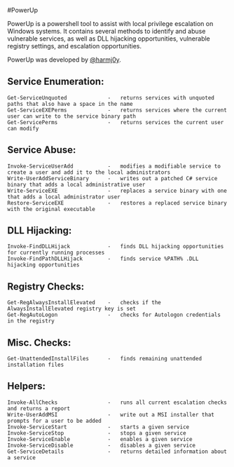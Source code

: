 #PowerUp

PowerUp is a powershell tool to assist with local privilege escalation on 
Windows systems. It contains several methods to identify and abuse
vulnerable services, as well as DLL hijacking opportunities, vulnerable
registry settings, and escalation opportunities.


PowerUp was developed by [@harmj0y](https://twitter.com/harmj0y).


## Service Enumeration:
    Get-ServiceUnquoted             -   returns services with unquoted paths that also have a space in the name
    Get-ServiceEXEPerms             -   returns services where the current user can write to the service binary path
    Get-ServicePerms                -   returns services the current user can modify


## Service Abuse:
    Invoke-ServiceUserAdd           -   modifies a modifiable service to create a user and add it to the local administrators
    Write-UserAddServiceBinary      -   writes out a patched C# service binary that adds a local administrative user
    Write-ServiceEXE                -   replaces a service binary with one that adds a local administrator user
    Restore-ServiceEXE              -   restores a replaced service binary with the original executable


## DLL Hijacking:
    Invoke-FindDLLHijack            -   finds DLL hijacking opportunities for currently running processes
    Invoke-FindPathDLLHijack        -   finds service %PATH% .DLL hijacking opportunities


## Registry Checks:
    Get-RegAlwaysInstallElevated    -   checks if the AlwaysInstallElevated registry key is set
    Get-RegAutoLogon                -   checks for Autologon credentials in the registry


## Misc. Checks:
    Get-UnattendedInstallFiles      -   finds remaining unattended installation files


## Helpers:
    Invoke-AllChecks                -   runs all current escalation checks and returns a report
    Write-UserAddMSI                -   write out a MSI installer that prompts for a user to be added
    Invoke-ServiceStart             -   starts a given service
    Invoke-ServiceStop              -   stops a given service
    Invoke-ServiceEnable            -   enables a given service
    Invoke-ServiceDisable           -   disables a given service
    Get-ServiceDetails              -   returns detailed information about a service

